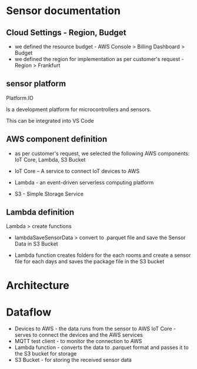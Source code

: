 # Sensor documentation

## Cloud Settings - Region, Budget

- we defined the resource budget - AWS Console > Billing Dashboard > Budget
- we defined the region for implementation as per customer's request - Region > Frankfurt

## sensor platform
Platform.IO

Is a development platform for microcontrollers and sensors.

This can be integrated into VS Code

## AWS component definition

- as per customer's request, we selected the following AWS components: IoT Core, Lambda, S3 Bucket
  
- IoT Core – A service to connect IoT devices to AWS
- Lambda - an event-driven serverless computing platform
- S3 - Simple Storage Service


## Lambda definition

Lambda > create functions

- lambdaSaveSensorData > convert to .parquet file and save the Sensor Data in S3 Bucket
  
- Lambda function creates folders for the each rooms and create a sensor file for each days and saves the package file in the S3 bucket

# Architecture



# Dataflow

- Devices to AWS - the data runs from the sensor to AWS IoT Core - serves to connect the devices and the AWS services
- MQTT test client - to monitor the connection to AWS
- Lambda function - converts the data to .parquet format and passes it to the S3 bucket for storage
- S3 Bucket - for storing the received sensor data
